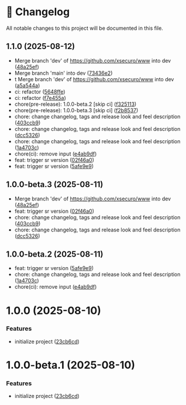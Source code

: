 # 📜 Changelog

All notable changes to this project will be documented in this file.



## 1.1.0 (2025-08-12)

* Merge branch 'dev' of https://github.com/xsecuro/www into dev ([48a25ef](https://github.com/xsecuro/www/commit/48a25ef))
* Merge branch 'main' into dev ([73436e2](https://github.com/xsecuro/www/commit/73436e2))
* t Merge branch 'dev' of https://github.com/xsecuro/www into dev ([a5a544a](https://github.com/xsecuro/www/commit/a5a544a))
* ci: refactor ([5648ffe](https://github.com/xsecuro/www/commit/5648ffe))
* ci: refactor ([f7e455a](https://github.com/xsecuro/www/commit/f7e455a))
* chore(pre-release): 1.0.0-beta.2 [skip ci] ([f325113](https://github.com/xsecuro/www/commit/f325113))
* chore(pre-release): 1.0.0-beta.3 [skip ci] ([f2b8537](https://github.com/xsecuro/www/commit/f2b8537))
* chore: change changelog, tags and release look and feel description ([403ccb9](https://github.com/xsecuro/www/commit/403ccb9))
* chore: change changelog, tags and release look and feel description ([dcc5326](https://github.com/xsecuro/www/commit/dcc5326))
* chore: change changelog, tags and release look and feel description ([1a4703c](https://github.com/xsecuro/www/commit/1a4703c))
* chore(ci): remove input ([e4ab9df](https://github.com/xsecuro/www/commit/e4ab9df))
* feat: trigger sr version ([02f46a0](https://github.com/xsecuro/www/commit/02f46a0))
* feat: trigger sr version ([5afe9e9](https://github.com/xsecuro/www/commit/5afe9e9))

## 1.0.0-beta.3 (2025-08-11)

* Merge branch 'dev' of https://github.com/xsecuro/www into dev ([48a25ef](https://github.com/xsecuro/www/commit/48a25ef))
* feat: trigger sr version ([02f46a0](https://github.com/xsecuro/www/commit/02f46a0))
* chore: change changelog, tags and release look and feel description ([403ccb9](https://github.com/xsecuro/www/commit/403ccb9))
* chore: change changelog, tags and release look and feel description ([dcc5326](https://github.com/xsecuro/www/commit/dcc5326))


## 1.0.0-beta.2 (2025-08-11)

* feat: trigger sr version ([5afe9e9](https://github.com/xsecuro/www/commit/5afe9e9))
* chore: change changelog, tags and release look and feel description ([1a4703c](https://github.com/xsecuro/www/commit/1a4703c))
* chore(ci): remove input ([e4ab9df](https://github.com/xsecuro/www/commit/e4ab9df))


# 1.0.0 (2025-08-10)


### Features

* initialize project ([23cb6cd](https://github.com/xsecuro/www/commit/23cb6cd78d8fa21d99fbf675658b9f6ec75b23e1))

# 1.0.0-beta.1 (2025-08-10)


### Features

* initialize project ([23cb6cd](https://github.com/xsecuro/www/commit/23cb6cd78d8fa21d99fbf675658b9f6ec75b23e1))
